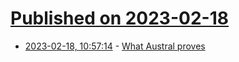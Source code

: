 # [Published on 2023-02-18](index.md)

* [2023-02-18, 10:57:14](https://news.ycombinator.com/item?id=34845895) - [What Austral proves](https://animaomnium.github.io/what-austral-proves/)
